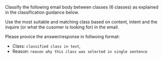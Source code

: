 Classify the following email body between classes (6 classes) as explained in the classification guidance below. 

Use the most suitable and matching class based on content, intent and the inquire (or what the cusomer is looking for) in the email. 

Please provice the answer/response in follwoing format:  
- Class: ``classified class in text``, 
- Reason: ``reason why this class was selected in single sentence``